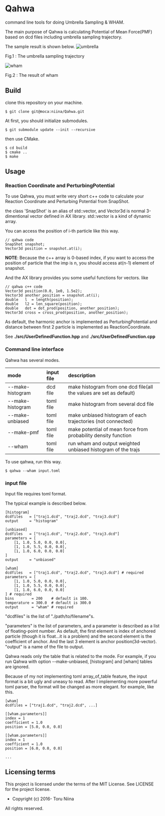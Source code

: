 Qahwa
====

command line tools for doing Umbrella Sampling & WHAM.

The main purpose of Qahwa is calculating Potential of Mean Force(PMF)
based on dcd files including umbrella sampling trajectory.

The sample result is shown below.
![umbrella](http://10.1.1.222/gitlab/niina/Qahwa/raw/master/sample/umbrella_biased.png)

Fig.1 : The umbrella sampling trajectory

![wham](http://10.1.1.222/gitlab/niina/Qahwa/raw/master/sample/wham_result.png)

Fig.2 : The result of wham

## Build

clone this repository on your machine.

    $ git clone git@moca:niina/Qahwa.git

At first, you should initialize submodules.

    $ git submodule update --init --recursive

then use CMake.

    $ cd build
    $ cmake ..
    $ make

## Usage

### Reaction Coordinate and PerturbingPotential

To use Qahwa, you must write very short c++ code to calculate your
Reaction Coordinate and Perturbing Potential from SnapShot.

the class 'SnapShot' is an alias of std::vector<Vector3d>, and Vector3d is
normal 3-dimentional vector defined in AX library.
std::vector is a kind of dynamic array.

You can access the position of i-th particle like this way.

    // qahwa code
    SnapShot snapshot;
    Vector3d position = snapshot.at(i);

__NOTE__: Because the c++ array is 0-based index,
          if you want to access the position of particle that the imp is n,
          you should access at(n-1) element of snapshot.

And the AX library provides you some useful functions for vectors. like

    // qahwa c++ code
    Vector3d position(0.0, 1e0, 1.5e2);
    Vector3d another_position = snapshot.at(i);
    double   l  = length(position);
    double   l2 = len_square(position);
    double   dot = dot_prod(position, another_position);
    Vector3d cross = cross_prod(position, another_position);

As default, the harmonic anchor is implemented as PerturbingPotential and
distance between first 2 particle is implemented as ReactionCoordinate.

See __./src/UserDefinedFunction.hpp__ and __./src/UserDefinedFunction.cpp__

### Command line interface

Qahwa has several modes.

| mode             | input file | description                                                         |
|:-----------------|:-----------|:--------------------------------------------------------------------|
| --make-histogram | dcd file   | make histogram from one dcd file(all the values are set as default) |
| --make-histogram | toml file  | make histogram from several dcd file                                |
| --make-unbiased  | toml file  | make unbiased histogram of each trajectories (not connected)        |
| --make-pmf       | toml file  | make potential of mean force from probability density function      |
| --wham           | toml file  | run wham and output weighted unbiased histogram of the trajs        |

To use qahwa, run this way.

    $ qahwa --wham input.toml

### input file

Input file requires toml format.

The typical example is described below.

    [histogram]
    dcdfiles   = ["traj1.dcd", "traj2.dcd", "traj3.dcd"]
    output     = "histogram"

    [unbiased]
    dcdfiles   = ["traj1.dcd", "traj2.dcd", "traj3.dcd"]
    parameters = [
        [1, 1.0, 5.0, 0.0, 0.0],
        [1, 1.0, 5.5, 0.0, 0.0],
        [1, 1.0, 6.0, 0.0, 0.0]
    ]
    output     = "unbiased"

    [wham]
    dcdfiles   = ["traj1.dcd", "traj2.dcd", "traj3.dcd"] # required
    parameters = [
        [1, 1.0, 5.0, 0.0, 0.0],
        [1, 1.0, 5.5, 0.0, 0.0],
        [1, 1.0, 6.0, 0.0, 0.0]
    ] # required
    bins        = 200    # default is 100.
    temperature = 300.0  # default is 300.0
    output      = "wham" # required

"dcdfiles" is the list of "./path/to/filename"s.

"parameters" is the list of parameters, and
a parameter is described as a list of floating-point number.
As default, the first element is index of anchored particle
(though it is float...it is a problem)
and the second element is the coefficient of anchor.
And the last 3 element is anchor position(3d-vector).
"output" is a name of the file to output.

Qahwa reads only the table that is related to the mode. For example, if you run
Qahwa with option --make-unbiased, [histogram] and [wham] tables are ignored.

Because of my not implementing toml array\_of\_table feature,
the input format is a bit ugly and uneasy to read.
After I implementing more powerful toml parser,
the format will be changed as more elegant.
for example, like this.

    [wham]
    dcdfiles = ["traj1.dcd", "traj2.dcd", ...]

    [[wham.parameters]]
    index = 1
    coefficient = 1.0
    position = [5.0, 0.0, 0.0]

    [[wham.parameters]]
    index = 1
    coefficient = 1.0
    position = [6.0, 0.0, 0.0]

    ...

## Licensing terms

This project is licensed under the terms of the MIT License.
See LICENSE for the project license.

- Copyright (c) 2016- Toru Niina

All rights reserved.
